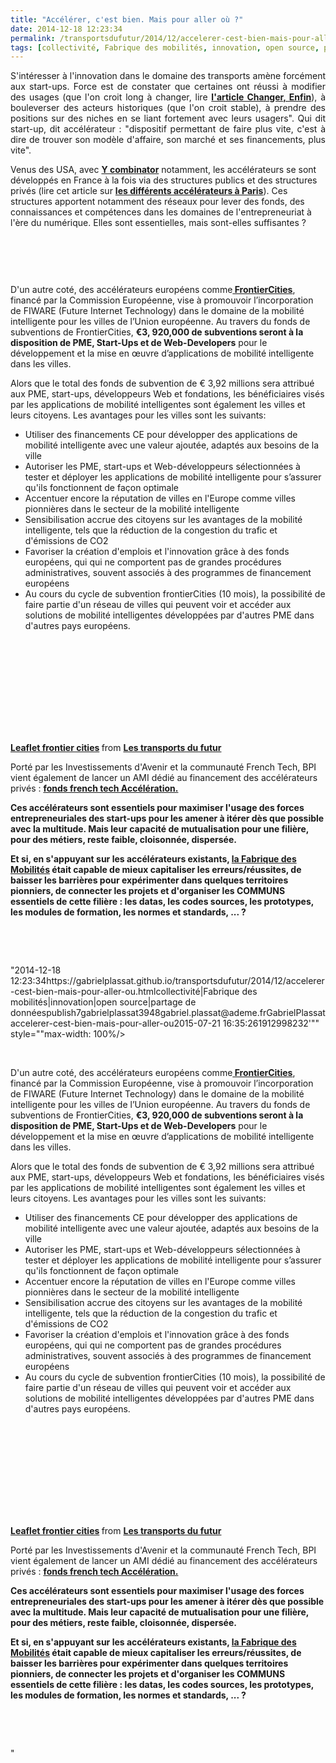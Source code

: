 ```yaml
---
title: "Accélérer, c'est bien. Mais pour aller où ?"
date: 2014-12-18 12:23:34
permalink: /transportsdufutur/2014/12/accelerer-cest-bien-mais-pour-aller-ou.html
tags: [collectivité, Fabrique des mobilités, innovation, open source, partage de données]
---
```


<p style="text-align: justify;">S'intéresser à l'innovation dans le domaine des transports amène forcément aux start-ups. Force est de constater que certaines ont réussi à modifier des usages (que l'on croit long à changer, lire <a href="https://gabrielplassat.github.io/transportsdufutur/2014/12/changer-de-mobilite.html" target="_blank"><strong>l'article Changer, Enfin</strong></a>), à bouleverser des acteurs historiques (que l'on croit stable), à prendre des positions sur des niches en se liant fortement avec leurs usagers". Qui dit start-up, dit accélérateur : "dispositif permettant de faire plus vite, c'est à dire de trouver son modèle d'affaire, son marché et ses financements, plus vite".</p> <p style=""text-align: justify>Venus des USA, avec <a href=""https://www.ycombinator.com/"" target=""_blank""><strong>Y combinator</strong></a> notamment, les accélérateurs se sont développés en France à la fois via des structures publics et des structures privés (lire cet article sur <a href=""http://lentreprise.lexpress.fr/creation-entreprise/etapes-creation/le-top-des-incubateurs-et-accelerateurs-de-start-up-a-paris_1534130.html"" target=""_blank""><strong>les différents accélérateurs à Paris</strong></a>). Ces structures apportent notamment des réseaux pour lever des fonds, des connaissances et compétences dans les domaines de l'entrepreneuriat à l'ère du numérique. Elles sont essentielles, mais sont-elles suffisantes ?</p> <p style=""text-align: justify> </p>   <!--more-->  <p><img rel=""lightbox[]"" alt="""" class=""alwaysThinglink"" src=""//cdn.thinglink.me/api/image/426367677343203329/1024/10/scaletowidth#tl-4263676773432033291912998232'"" style=""max-width: 100% /></p> <p> <script charset=""utf-8"" src=""//cdn.thinglink.me/jse/embed.js"" type=""text/javascript""></script> </p> <p style=""text-align: justify> </p> <p style=""text-align: justify>D'un autre coté, des accélérateurs européens comme<a href=""http://www.fi-frontiercities.eu"" target=""_blank""><strong> FrontierCities</strong></a>, financé par la Commission Européenne, vise à promouvoir l’incorporation de FIWARE (Future Internet Technology) dans le domaine de la mobilité intelligente pour les villes de l’Union européenne. Au travers du fonds de subventions de FrontierCities, <strong>€3, 920,000 de subventions seront à la disposition de PME, Start-Ups et de Web-Developers</strong> pour le développement et la mise en œuvre d’applications de mobilité intelligente dans les villes.</p> <p style=""text-align: justify>Alors que le total des fonds de subvention de € 3,92 millions sera attribué aux PME, start-ups, développeurs Web et fondations, les bénéficiaires visés par les applications de mobilité intelligentes sont également les villes et leurs citoyens. Les avantages pour les villes sont les suivants:</p> <ul> <li>Utiliser des financements CE pour développer des applications de mobilité intelligente avec une valeur ajoutée, adaptés aux besoins de la ville </li> <li>Autoriser les PME, start-ups et Web-développeurs sélectionnées à tester et déployer les applications de mobilité intelligente pour s’assurer qu'ils fonctionnent de façon optimale </li> <li>Accentuer encore la réputation de villes en l'Europe comme villes pionnières dans le secteur de la mobilité intelligente </li> <li>Sensibilisation accrue des citoyens sur les avantages de la mobilité intelligente, tels que la réduction de la congestion du trafic et d'émissions de CO2 </li> <li>Favoriser la création d'emplois et l'innovation grâce à des fonds européens, qui qui ne comportent pas de grandes procédures administratives, souvent associés à des programmes de financement européens </li> <li>Au cours du cycle de subvention frontierCities (10 mois), la possibilité de faire partie d'un réseau de villes qui peuvent voir et accéder aux solutions de mobilité intelligentes développées par d'autres PME dans d'autres pays européens.</li> </ul> <p style=""text-align: center><iframe allowfullscreen="""" frameborder=""0"" height=""290"" marginheight=""0"" marginwidth=""0"" scrolling=""no"" src=""//www.slideshare.net/slideshow/embed_code/42823132"" style=""border: 1px solid #CCC border-width: 1px margin-bottom: 5px max-width: 100% width=""340""> </iframe></p> <div style=""margin-bottom: 5px text-align: center><strong> <a href="https://gabrielplassat.github.io/transportsdufutur//fr.slideshare.net/transportsdufutur/leaflet-frontier-cities"" target=""_blank"" title=""Leaflet frontier cities"">Leaflet frontier cities</a> </strong> from <strong><a href="https://gabrielplassat.github.io/transportsdufutur//www.slideshare.net/transportsdufutur"" target=""_blank"">Les transports du futur</a></strong></div> <p style=""text-align: justify>Porté par les Investissements d'Avenir et la communauté French Tech, BPI vient également de lancer un AMI dédié au financement des accélérateurs privés : <a href=""http://www.bpifrance.fr/Vivez-Bpifrance/Actualites/Fonds-French-Tech-Acceleration-appel-a-manifestation-d-interet-8957"" target=""_blank""><strong>fonds french tech Accélération.</strong></a></p> <p style=""text-align: justify><strong>Ces accélérateurs sont essentiels pour maximiser l'usage des forces entrepreneuriales des start-ups pour les amener à itérer dès que possible avec la multitude. Mais leur capacité de mutualisation pour une filière, pour des métiers, reste faible, cloisonnée, dispersée. <br /></strong></p> <p style=""text-align: justify><strong>Et si, en s'appuyant sur les accélérateurs existants, <a href="https://gabrielplassat.github.io/transportsdufutur/2014/11/innover-aujourdhui-pour-mieux-se-deplacer-demain.html"" target=""_blank"">la Fabrique des Mobilités</a> était capable de mieux capitaliser les erreurs/réussites, de baisser les barrières pour expérimenter dans quelques territoires pionniers, de connecter les projets et d'organiser les COMMUNS essentiels de cette filière : les datas, les codes sources, les prototypes, les modules de formation, les normes et standards, ... ? </strong></p> <p style=""text-align: justify> </p> <p style=""text-align: justify> </p>"2014-12-18 12:23:34https://gabrielplassat.github.io/transportsdufutur/2014/12/accelerer-cest-bien-mais-pour-aller-ou.htmlcollectivité|Fabrique des mobilités|innovation|open source|partage de donnéespublish7gabrielplassat3948gabriel.plassat@ademe.frGabrielPlassataccelerer-cest-bien-mais-pour-aller-ou2015-07-21 16:35:261912998232'"" style=""max-width: 100%/></p> <p> <script charset=""utf-8"" src=""//cdn.thinglink.me/jse/embed.js"" type=""text/javascript""></script> </p> <p style=""text-align: justify> </p> <p style=""text-align: justify>D'un autre coté, des accélérateurs européens comme<a href=""http://www.fi-frontiercities.eu"" target=""_blank""><strong> FrontierCities</strong></a>, financé par la Commission Européenne, vise à promouvoir l’incorporation de FIWARE (Future Internet Technology) dans le domaine de la mobilité intelligente pour les villes de l’Union européenne. Au travers du fonds de subventions de FrontierCities, <strong>€3, 920,000 de subventions seront à la disposition de PME, Start-Ups et de Web-Developers</strong> pour le développement et la mise en œuvre d’applications de mobilité intelligente dans les villes.</p> <p style=""text-align: justify>Alors que le total des fonds de subvention de € 3,92 millions sera attribué aux PME, start-ups, développeurs Web et fondations, les bénéficiaires visés par les applications de mobilité intelligentes sont également les villes et leurs citoyens. Les avantages pour les villes sont les suivants:</p> <ul> <li>Utiliser des financements CE pour développer des applications de mobilité intelligente avec une valeur ajoutée, adaptés aux besoins de la ville</li> <li>Autoriser les PME, start-ups et Web-développeurs sélectionnées à tester et déployer les applications de mobilité intelligente pour s’assurer qu'ils fonctionnent de façon optimale</li> <li>Accentuer encore la réputation de villes en l'Europe comme villes pionnières dans le secteur de la mobilité intelligente</li> <li>Sensibilisation accrue des citoyens sur les avantages de la mobilité intelligente, tels que la réduction de la congestion du trafic et d'émissions de CO2</li> <li>Favoriser la création d'emplois et l'innovation grâce à des fonds européens, qui qui ne comportent pas de grandes procédures administratives, souvent associés à des programmes de financement européens</li> <li>Au cours du cycle de subvention frontierCities (10 mois), la possibilité de faire partie d'un réseau de villes qui peuvent voir et accéder aux solutions de mobilité intelligentes développées par d'autres PME dans d'autres pays européens.</li> </ul> <p style=""text-align: center><iframe allowfullscreen="""" frameborder=""0"" height=""290"" marginheight=""0"" marginwidth=""0"" scrolling=""no"" src=""//www.slideshare.net/slideshow/embed_code/42823132"" style=""border: 1px solid #CCCwidth=""340""> </iframe></p> <div style=""margin-bottom: 5px><strong> <a href="https://gabrielplassat.github.io/transportsdufutur//fr.slideshare.net/transportsdufutur/leaflet-frontier-cities"" target=""_blank"" title=""Leaflet frontier cities"">Leaflet frontier cities</a> </strong> from <strong><a href="https://gabrielplassat.github.io/transportsdufutur//www.slideshare.net/transportsdufutur"" target=""_blank"">Les transports du futur</a></strong></div> <p style=""text-align: justify>Porté par les Investissements d'Avenir et la communauté French Tech, BPI vient également de lancer un AMI dédié au financement des accélérateurs privés : <a href=""http://www.bpifrance.fr/Vivez-Bpifrance/Actualites/Fonds-French-Tech-Acceleration-appel-a-manifestation-d-interet-8957"" target=""_blank""><strong>fonds french tech Accélération.</strong></a></p> <p style=""text-align: justify><strong>Ces accélérateurs sont essentiels pour maximiser l'usage des forces entrepreneuriales des start-ups pour les amener à itérer dès que possible avec la multitude. Mais leur capacité de mutualisation pour une filière, pour des métiers, reste faible, cloisonnée, dispersée. <br /></strong></p> <p style=""text-align: justify><strong>Et si, en s'appuyant sur les accélérateurs existants, <a href="https://gabrielplassat.github.io/transportsdufutur/2014/11/innover-aujourdhui-pour-mieux-se-deplacer-demain.html"" target=""_blank"">la Fabrique des Mobilités</a> était capable de mieux capitaliser les erreurs/réussites, de baisser les barrières pour expérimenter dans quelques territoires pionniers, de connecter les projets et d'organiser les COMMUNS essentiels de cette filière : les datas, les codes sources, les prototypes, les modules de formation, les normes et standards, ... ? </strong></p> <p style=""text-align: justify> </p> <p style=""text-align: justify> </p>"
